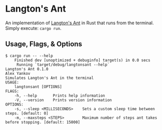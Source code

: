 # Langton's Ant
An implementation of [Langton's Ant](https://en.wikipedia.org/wiki/Langton%27s_ant)
in Rust that runs from the terminal. Simply execute:
```cargo run```.


## Usage, Flags, & Options
```
$ cargo run -- --help
    Finished dev [unoptimized + debuginfo] target(s) in 0.0 secs
     Running `target/debug/langtonsant --help`
Langton's Ant 0.1.0
Alex Yankov
Simulates Langton's Ant in the terminal
USAGE:
    langtonsant [OPTIONS]
FLAGS:
    -h, --help       Prints help information
    -V, --version    Prints version information
OPTIONS:
    -s, --sleep <MILLISECONDS>    Sets a custom sleep time between steps. [default: 0]
    -m, --maxsteps <STEPS>        Maximum number of steps ant takes before stopping. [default: 15000]
```
